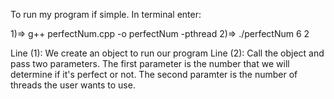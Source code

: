 
To run my program if simple. In terminal enter:


1)=> g++ perfectNum.cpp -o perfectNum -pthread 
2)=> ./perfectNum 6 2

Line (1): 	We create an object to run our program
Line (2): 	Call the object and pass two parameters. 
		The first parameter is the number that we will determine if it's perfect or not.
		The second paramter is the number of threads the user wants to use.